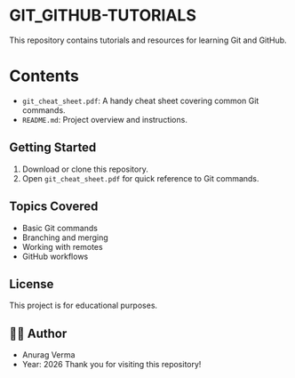 # GIT_GITHUB-TUTORIALS

This repository contains tutorials and resources for learning Git and GitHub.

# Contents

- `git_cheat_sheet.pdf`: A handy cheat sheet covering common Git commands.
- `README.md`: Project overview and instructions.

## Getting Started

1. Download or clone this repository.
2. Open `git_cheat_sheet.pdf` for quick reference to Git commands.

## Topics Covered

- Basic Git commands
- Branching and merging
- Working with remotes
- GitHub workflows

## License

This project is for educational purposes.

## 🧑‍💻 Author
  - Anurag Verma
  - Year: 2026
Thank you for visiting this repository!

